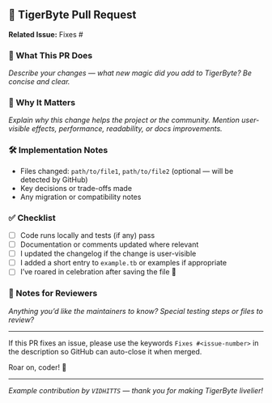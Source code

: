 ## 🐯 TigerByte Pull Request

**Related Issue:** Fixes #

### 🧠 What This PR Does
_Describe your changes — what new magic did you add to TigerByte? Be concise and clear._

### 🐾 Why It Matters
_Explain why this change helps the project or the community. Mention user-visible effects, performance, readability, or docs improvements._

### 🛠️ Implementation Notes
- Files changed: `path/to/file1`, `path/to/file2` (optional — will be detected by GitHub)
- Key decisions or trade-offs made
- Any migration or compatibility notes

### ✅ Checklist
- [ ] Code runs locally and tests (if any) pass
- [ ] Documentation or comments updated where relevant
- [ ] I updated the changelog if the change is user-visible
- [ ] I added a short entry to `example.tb` or examples if appropriate
- [ ] I’ve roared in celebration after saving the file 🐅

### 💬 Notes for Reviewers
_Anything you’d like the maintainers to know? Special testing steps or files to review?_ 

---

If this PR fixes an issue, please use the keywords `Fixes #<issue-number>` in the description so GitHub can auto-close it when merged.

Roar on, coder! 🐯

---

_Example contribution by `VIDHITTS` — thank you for making TigerByte livelier!_
